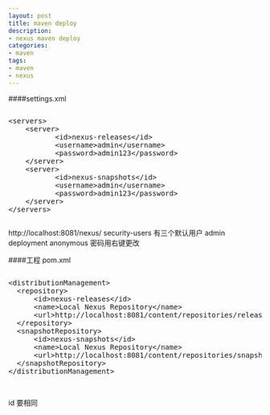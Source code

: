 ```yaml
---
layout: post
title: maven deploy
description:
- nexus maven deploy
categories:
- maven
tags:
- maven
- nexus
---
```

####settings.xml
<pre class="prettyprint"><xmp><servers>
	<server>  
	       <id>nexus-releases</id>  
	       <username>admin</username>  
	       <password>admin123</password>  
	</server>  
	<server>  
	       <id>nexus-snapshots</id>  
	       <username>admin</username>  
	       <password>admin123</password>  
	</server>  
</servers> </xmp></pre>

http://localhost:8081/nexus/
security-users
有三个默认用户
admin
deployment
anonymous
密码用右键更改

####工程 pom.xml
<pre class="prettyprint"><xmp><distributionManagement>
  <repository>
      <id>nexus-releases</id>
      <name>Local Nexus Repository</name>
      <url>http://localhost:8081/content/repositories/releases</url>
  </repository>
  <snapshotRepository>
      <id>nexus-snapshots</id>
      <name>Local Nexus Repository</name>
      <url>http://localhost:8081/content/repositories/snapshots</url>
  </snapshotRepository>
</distributionManagement>
 </xmp></pre>
id 要相同